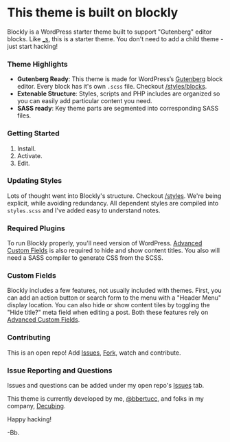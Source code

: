 # This theme is built on blockly

Blockly is a WordPress starter theme built to support "Gutenberg" editor blocks. Like [_s], this is a starter theme. You don't need to add a child theme - just start hacking!

### Theme Highlights
- **Gutenberg Ready**: This theme is made for WordPress’s [Gutenberg] block editor. Every block has it's own `.scss` file. Checkout [/styles/blocks].
- **Extenable Structure**: Styles, scripts and PHP includes are organized so you can easily add particular content you need.
- **SASS ready**: Key theme parts are segmented into corresponding SASS files.

### Getting Started
1. Install.
2. Activate.
3. Edit.

### Updating Styles
Lots of thought went into Blockly's structure. Checkout [/styles]. We're being explicit, while avoiding redundancy. All dependent styles are compiled into `styles.scss` and I've added easy to understand notes.

### Required Plugins
To run Blockly properly, you'll need version of WordPress. [Advanced Custom Fields] is also required to hide and show content titles. You also will need a SASS compiler to generate CSS from the SCSS. 

### Custom Fields
Blockly includes a few features, not usually included with themes. First, you can add an action button or search form to the menu with a "Header Menu" display location. You can also hide or show content tiles by toggling the "Hide title?" meta field when editing a post. Both these features rely on [Advanced Custom Fields].

### Contributing
This is an open repo! Add [Issues], [Fork], watch and contribute.

### Issue Reporting and Questions
Issues and questions can be added under my open repo's [Issues] tab. 

This theme is currently developed by me, [@bbertucc], and folks in my company, [Decubing].

Happy hacking!

-Bb.

[_s]:https://github.com/Automattic/_s
[Gutenberg]:https://wordpress.org/gutenberg/
[/styles/blocks]:https://github.com/bbertucc/blockly/tree/master/styles/blocks
[/styles]:https://github.com/bbertucc/blockly/tree/master/styles
[Advanced Custom Fields]:https://advancedcustomfields.com
[Issues]:https://github.com/bbertucc/blockly/issues
[Fork]:https://github.com/bbertucc/blockly/fork
[@bbertucc]:https://github.com/bbertucc
[Decubing]:http://decubing.com
